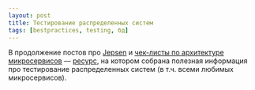 ```yaml
---
layout: post
title: Тестирование распределенных систем
tags: [bestpractices, testing, бд]
---
```

В продолжение постов про [Jepsen](/2020/06/01/jepsen.html) и [чек-листы по архитектуре микросервисов](/2020/10/29/distibuted-systems-checklist.html) — [ресурс](https://asatarin.github.io/testing-distributed-systems/), на котором собрана полезная информация про тестирование распределенных систем (в т.ч. всеми любимых микросервисов).

